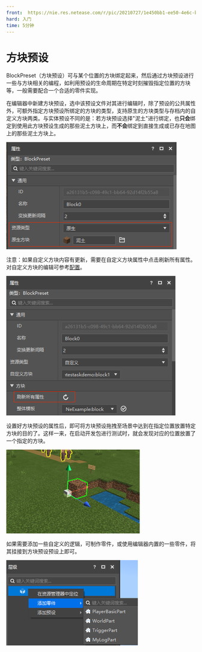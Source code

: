 ```yaml
---
front: 	https://nie.res.netease.com/r/pic/20210727/1e450bb1-ee50-4e6c-b614-7fbd6a00b4e7.png
hard: 入门
time: 5分钟
---
```


# 方块预设

BlockPreset（方块预设）可与某个位置的方块绑定起来，然后通过方块预设进行一些与方块相关的编程，如利用预设的生命周期在特定时刻摧毁指定位置的方块等，一般需要配合一个合适的零件实现。

在编辑器中新建方块预设，选中该预设文件对其进行编辑时，除了预设的公共属性外，可额外指定方块预设所绑定的方块的类型，支持原生的方块类型与存档内的自定义方块两类。与实体预设不同的是：若方块预设选择"泥土"进行绑定，也**只会**绑定到使用此方块预设生成的那些泥土方块上，而**不会**绑定到直接生成或已存在地图上的那些泥土方块上。

![image-20210707174815752](./images/image-20210707174815752.png)

注意：如果自定义方块内容有更新，需要在自定义方块属性中点击刷新所有属性。对自定义方块的编辑可参考[配置](../../15-自定义游戏内容/0-配置.md)。

![image-20210707175538979](./images/image-20210707175538979.png)

设置好方块预设的属性后，即可将方块预设拖拽至场景中达到在指定位置放置特定方块的目的了。这样一来，在启动开发包进行测试时，就会发现对应的位置放置了一个指定的方块。

![image-20210707175917988](./images/image-20210707175917988.png)

如果需要添加一些自定义的逻辑，可制作零件，或使用编辑器内置的一些零件，将其挂接到方块预设预设上即可。

![image-20210714103404594](./images/image-20210714103404594.png)

